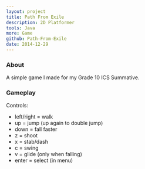 ```yaml
---
layout: project
title: Path From Exile
description: 2D Platformer
tools: Java
more: Game
github: Path-From-Exile
date: 2014-12-29
---
```


### About

A simple game I made for my Grade 10 ICS Summative.

### Gameplay

Controls:

- left/right = walk
- up = jump (up again to double jump)
- down = fall faster
- z = shoot
- x = stab/dash
- c = swing
- v = glide (only when falling)
- enter = select (in menu)
